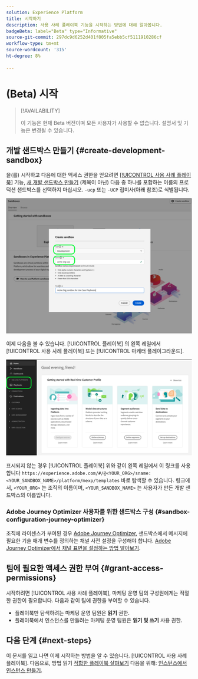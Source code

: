 ```yaml
---
solution: Experience Platform
title: 시작하기
description: 사용 사례 플레이북 기능을 시작하는 방법에 대해 알아봅니다.
badgeBeta: label="Beta" type="Informative"
source-git-commit: 297dc9d6252d401f805fa5ebb5cf5111910286cf
workflow-type: tm+mt
source-wordcount: '315'
ht-degree: 8%

---
```



# (Beta) 시작

>[!AVAILABILITY]
>
>이 기능은 현재 Beta 버전이며 모든 사용자가 사용할 수 없습니다. 설명서 및 기능은 변경될 수 있습니다.

## 개발 샌드박스 만들기 {#create-development-sandbox}

을(를) 시작하고 다음에 대한 액세스 권한을 얻으려면 [[!UICONTROL 사용 사례 플레이북]](/help/use-case-playbooks/playbooks/overview.md) 기능, [새 개발 샌드박스 만들기](/help/sandboxes/ui/user-guide.md#create) (제목이 아닌) 다음 중 하나를 포함하는 이름의 프로덕션 샌드박스를 선택하지 마십시오. `-ucp` 또는 `-UCP` 접미사(아래 참조)로 식별됩니다.

![사용 사례 플레이북용 개발 샌드박스 만들기](/help/use-case-playbooks/assets/playbooks/get-started/create-sandbox-ucp.png)

이제 다음을 볼 수 있습니다. [!UICONTROL 플레이북] 의 왼쪽 레일에서 [!UICONTROL 사용 사례 플레이북] 또는 [!UICONTROL 마케터 플레이그라운드].

![샌드박스를 만든 후 UI의 사용 사례 플레이북을 참조하십시오.](/help/use-case-playbooks/assets/playbooks/get-started/ucp-sandbox-in-ui.png)

표시되지 않는 경우 [!UICONTROL 플레이북] 위와 같이 왼쪽 레일에서 이 링크를 사용합니다 `https://experience.adobe.com/#/@<YOUR_ORG>/sname:<YOUR_SANDBOX_NAME>/platform/mexp/templates` 바로 탐색할 수 있습니다. 링크에서, `<YOUR_ORG>` 는 조직의 이름이며, `<YOUR_SANDBOX_NAME>` 는 사용자가 만든 개발 샌드박스의 이름입니다.

### Adobe Journey Optimizer 사용자를 위한 샌드박스 구성 {#sandbox-configuration-journey-optimizer}

조직에 라이센스가 부여된 경우 [Adobe Journey Optimizer](https://experienceleague.adobe.com/docs/journey-optimizer/using/ajo-home.html?lang=en), 샌드박스에서 메시지에 필요한 기술 매개 변수를 정의하는 채널 사전 설정을 구성해야 합니다. [Adobe Journey Optimizer에서 채널 표면을 설정하는 방법 알아보기](https://experienceleague.adobe.com/docs/journey-optimizer/using/configuration/channel-surfaces.html?lang=ko).

## 팀에 필요한 액세스 권한 부여 {#grant-access-permissions}

시작하려면 [!UICONTROL 사용 사례 플레이북], 마케팅 운영 팀의 구성원에게는 적절한 권한이 필요합니다. 다음과 같이 팀에 권한을 부여할 수 있습니다.

* 플레이북만 탐색하려는 마케팅 운영 팀원은 **읽기** 권한.
* 플레이북에서 인스턴스를 만들려는 마케팅 운영 팀원은 **읽기 및 쓰기** 사용 권한.

## 다음 단계 {#next-steps}

이 문서를 읽고 나면 이제 시작하는 방법을 알 수 있습니다. [!UICONTROL 사용 사례 플레이북]. 다음으로, 방법 읽기 [적합한 플레이북 살펴보기](/help/use-case-playbooks/playbooks/discover.md) 다음을 위해: [인스턴스에서 인스턴스 만들기](/help/use-case-playbooks/playbooks/create-share-reuse.md).

